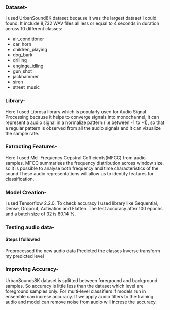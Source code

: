 ### Dataset-
I used UrbanSound8K dataset because it was the largest dataset I could found. It include 8,732 WAV files all less or equal to 4 seconds in duration across 10 different classes:
  - air_conditioner
  - car_horn
  - children_playing
  - dog_bark
  - drilling
  - enginge_idling
  - gun_shot
  - jackhammer
  - siren
  - street_music
### Library- 
Here I used Librosa library which is popularly used for Audio Signal Processing because it helps to converge signals into monochannel, it can represent a audio signal in a normalize pattern (i.e between -1 to +1), so that a regular pattern is observed from all the audio signals and it can vizualize the sample rate.
### Extracting Features-
Here I used Mel-Frequency Cepstral Cofficients(MFCC) from audio samples. MFCC summarises the frequency distribution across window size, so it is possible to analyse both frequency and time characteristics of the sound.These audio representations will allow us to identify features for classification.
### Model Creation- 
I used Tensorflow 2.2.0. To check accuracy I used library like Sequential, Dense, Dropout, Activation and Flatten. The test accuracy after 100 epochs and a batch size of 32 is 80.14 %.
### Testing audio data-
#### Steps I followed
Preprocessed the new audio data
Predicted the classes
Inverse transform my predicted level

### Improving Accuracy-
UrbanSounds8K dataset is splitted between foreground and background samples. So accuracy is little less than the dataset which level are foreground samples only. For multi-level classifiers if models run in ensemble can increse accuracy. If we apply audio filters to the training audio and model can remove noise from audio will increse the accuracy. 
